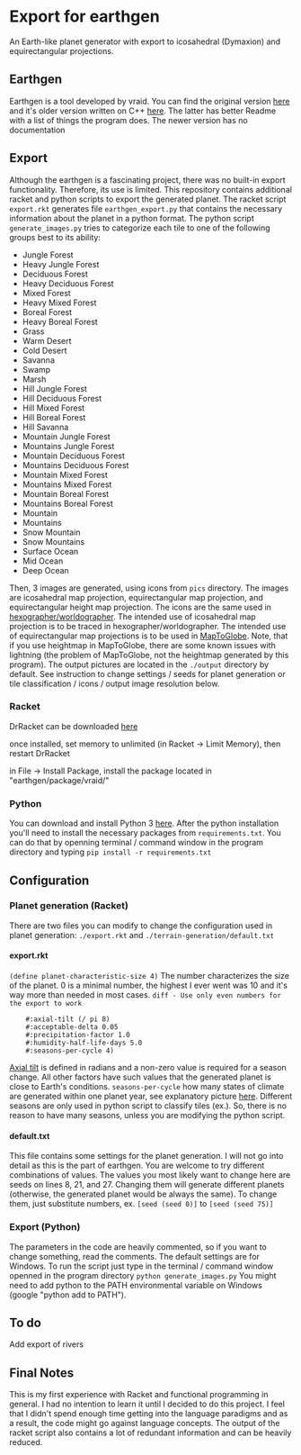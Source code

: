 Export for earthgen
=
An Earth-like planet generator with export to icosahedral (Dymaxion) and equirectangular projections.

Earthgen
-
Earthgen is a tool developed by vraid. You can find the original version [here](https://github.com/vraid/earthgen) and it's older version written on C++ [here](https://github.com/vraid/earthgen-old). The latter has better Readme with a list of things the program does. The newer version has no documentation

Export
-
Although the earthgen is a fascinating project, there was no built-in export functionality. Therefore, its use is limited. This repository contains additional racket and python scripts to export the generated planet. The racket script
`export.rkt` generates file `earthgen_export.py` that contains the necessary information about the planet in a python format. The python script `generate_images.py` tries to categorize each tile to one of the following groups best to its ability:

- Jungle Forest
- Heavy Jungle Forest
- Deciduous Forest
- Heavy Deciduous Forest
- Mixed Forest
- Heavy Mixed Forest
- Boreal Forest
- Heavy Boreal Forest
- Grass
- Warm Desert
- Cold Desert
- Savanna
- Swamp
- Marsh
- Hill Jungle Forest
- Hill Deciduous Forest
- Hill Mixed Forest
- Hill Boreal Forest
- Hill Savanna
- Mountain Jungle Forest
- Mountains Jungle Forest
- Mountain Deciduous Forest
- Mountains Deciduous Forest
- Mountain Mixed Forest
- Mountains Mixed Forest
- Mountain Boreal Forest
- Mountains Boreal Forest
- Mountain
- Mountains
- Snow Mountain
- Snow Mountains
- Surface Ocean
- Mid Ocean
- Deep Ocean

Then, 3 images are generated, using icons from `pics` directory. The images are icosahedral map projection, equirectangular map projection, and equirectangular height map projection. The icons are the same used in [hexographer/worldographer](https://www.hexographer.com/). The intended use of icosahedral map projection is to be traced in hexographer/worldographer. The intended use of equirectangular map projections is to be used in [MapToGlobe](https://www.maptoglobe.com/). Note, that if you use heightmap in MapToGlobe, there are some known issues with lightning (the problem of MapToGlobe, not the heightmap generated by this program). The output pictures are located in the `./output` directory by default. See instruction to change settings / seeds for planet generation or tile classification / icons / output image resolution below.

### Racket

DrRacket can be downloaded [here](https://download.racket-lang.org/)

once installed, set memory to unlimited (in Racket -> Limit Memory), then restart DrRacket

in File -> Install Package, install the package located in "earthgen/package/vraid/"

### Python

You can download and install Python 3 [here](https://www.python.org/downloads/). After the python installation you'll need to install the necessary packages from `requirements.txt`. You can do that by openning terminal / command window in the program directory and typing
```pip install -r requirements.txt```


Configuration
-
### Planet generation (Racket)

There are two files you can modify to change the configuration used in planet generation: `./export.rkt` and `./terrain-generation/default.txt`

#### export.rkt

```(define planet-characteristic-size 4)```
The number characterizes the size of the planet. 0 is a minimal number, the highest I ever went was 10 and it's way more than needed in most cases. ```diff - Use only even numbers for the export to work```

``` 
    #:axial-tilt (/ pi 8)
    #:acceptable-delta 0.05
    #:precipitation-factor 1.0
    #:humidity-half-life-days 5.0
    #:seasons-per-cycle 4)
```
[Axial tilt](https://en.wikipedia.org/wiki/Axial_tilt) is defined in radians and a non-zero value is required for a season change. All other factors have such values that the generated planet is close to Earth's conditions. `seasons-per-cycle` how many states of climate are generated within one planet year, see explanatory picture [here](https://github.com/vraid/earthgen-old#seasonal-variation). Different seasons are only used in python script to classify tiles (ex.). So, there is no reason to have many seasons, unless you are modifying the python script.


#### default.txt

This file contains some settings for the planet generation. I will not go into detail as this is the part of earthgen. You are welcome to try different combinations of values. The values you most likely want to change here are seeds on lines 8, 21, and 27. Changing them will generate different planets (otherwise, the generated planet would be always the same). To change them, just substitute numbers, ex.
```[seed (seed 0)]```
to
```[seed (seed 75)]```

### Export (Python)
The parameters in the code are heavily commented, so if you want to change something, read the comments. The default settings are for Windows. To run the script just type in the terminal / command window openned in the program directory
```python generate_images.py```
You might need to add python to the PATH environmental variable on Windows (google "python add to PATH").


To do
-
Add export of rivers

Final Notes
-
This is my first experience with Racket and functional programming in general. I had no intention to learn it until I decided to do this project. I feel that I didn't spend enough time getting into the language paradigms and as a result, the code might go against language concepts. The output of the racket script also contains a lot of redundant information and can be heavily reduced.
